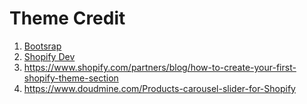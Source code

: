 # Theme Credit 

1. <a href="https://getbootstrap.com/">Bootsrap</a>
2. <a href="https://shopify.dev/docs/themes/">Shopify Dev</a>
3. https://www.shopify.com/partners/blog/how-to-create-your-first-shopify-theme-section
4. https://www.doudmine.com/Products-carousel-slider-for-Shopify
